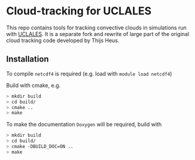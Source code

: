 # Cloud-tracking for UCLALES

This repo contains tools for tracking convective clouds in simulations run with
[UCLALES](https://github.com/uclales/uclales/). It is a separate fork and
rewrite of large part of the original cloud tracking code developed by Thijs
Heus.

## Installation

To compile `netcdf4` is required (e.g. load with `module load netcdf4`)

Build with cmake, e.g.

```bash
> mkdir build
> cd build/
> cmake ..
> make
```

To make the documentation `Doxygen` will be required, build with

```bash
> mkdir build
> cd build/
> cmake -DBUILD_DOC=ON ..
> make
```
